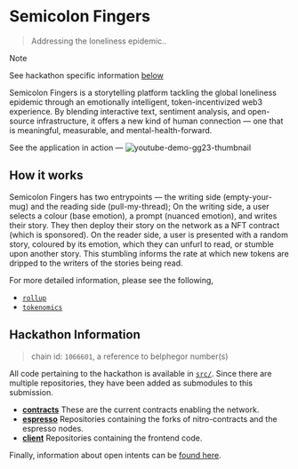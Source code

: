 # Semicolon Fingers
> Addressing the loneliness epidemic..

> [!NOTE]
> See hackathon specific information [below](#hackathon-information)

Semicolon Fingers is a storytelling platform tackling the global loneliness epidemic through an emotionally intelligent, token-incentivized web3 experience. By blending interactive text, sentiment analysis, and open-source infrastructure, it offers a new kind of human connection — one that is meaningful, measurable, and mental-health-forward.

See the application in action — ![![youtube-demo-gg23-thumbnail](https://img.youtube.com/vi/7HWkueO_RF4/0.jpg)](https://youtu.be/7HWkueO_RF4?si=yQt1qHiockcr1JXB)

## How it works

Semicolon Fingers has two entrypoints — the writing side (empty-your-mug) and the reading side (pull-my-thread); On the writing side, a user selects a colour (base emotion), a prompt (nuanced emotion), and writes their story. They then deploy their story on the network as a NFT contract (which is sponsored). On the reader side, a user is presented with a random story, coloured by its emotion, which they can unfurl to read, or stumble upon another story. This stumbling informs the rate at which new tokens are dripped to the writers of the stories being read.

For more detailed information, please see the following,
- [`rollup`](./docs/rollup.md)
- [`tokenomics`](./docs/tokenomics.md)

## Hackathon Information
> chain id: `1066601`, a reference to belphegor number(s)

All code pertaining to the hackathon is available in [`src/`](./src/). Since there are multiple repositories, they have been added as submodules to this submission.

- [**contracts**](./src/contracts/) These are the current contracts enabling the network.
- [**espresso**](./src/espresso/) Repositories containing the forks of nitro-contracts and the espresso nodes.
- [**client**](./src/client/) Repositories containing the frontend code.

Finally, information about open intents can be [found here](./docs/intents.md).